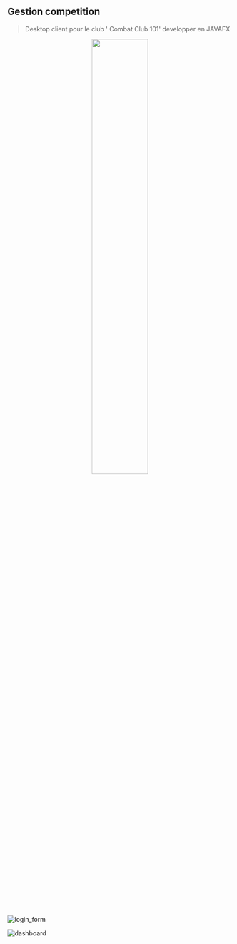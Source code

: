 
## Gestion competition

> Desktop client pour le club ' Combat Club 101' developper en JAVAFX
<p align="center">
    <img src="https://i.ibb.co/tqK8b6k/346878609-978679086481196-1691234066573343976-n.jpg" width="50%" height="50%">
</p>

![login_form](https://i.ibb.co/pyM2jtX/login-form.png,"login_form")

![dashboard](https://i.ibb.co/J5fNHPp/dashboard.png,"dashboard")